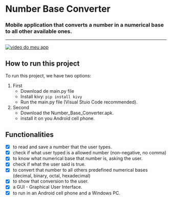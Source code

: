 # Number Base Converter

### Mobile application that converts a number in a numerical base to all other available ones.
--------

[![video do meu app](https://img.youtube.com/vi/wPeIfB8kw9A/0.jpg)](https://www.youtube.com/watch?v=wPeIfB8kw9A)



## How to run this project

To run this project, we have two options:

1) First
    * Download de main.py file
    * Install kivy: `pip install kivy` 
    *  Run the main.py file (Visual Stuio Code recommended).
2) Second
    * Download the Number_Base_Converter.apk.
    * install it on you Android cell phone.

## Functionalities

- [x] to read and save a number that the user types.
- [x] check if what user typed is a allowed number (non-negative, no comma)
- [x] to know what numerical base that number is, asking the user.
- [x] check if what the user said is true.
- [x] to convert that number to all others predefined numerical bases (decimal, binary, octal, hexadecimal)
- [x] to show that conversion to the user. 
- [x] a GUI - Graphical User Interface.
- [x] to run in an Android cell phone and a Windows PC.
